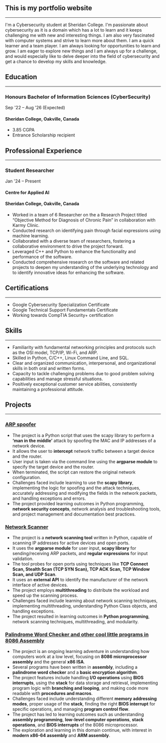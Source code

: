 ## This is my portfolio website
* * *
I'm a Cybersecurity student at Sheridan College. I'm passionate about cybersecurity as it is a domain which has a lot to learn and it keeps challenging me with new and interesting things. I am also very fascinated with computer systems and strive to learn more about them. I am a quick learner and a team player. I am always looking for opportunities to learn and grow. I am eager to explore new things and I am always up for a challenge, and would especially like to delve deeper into the field of cybersecurity and get a chance to develop my skills and knowledge.


## Education
* * *
### Honours Bachelor of Information Sciences (CyberSecurity)
  Sep '22 – Aug '26 (Expected) 
#### Sheridan College, Oakville, Canada
* 3.85 CGPA
* Entrance Scholarship recipient


## Professional Experience
* * *
### Student Researcher
  Jan '24 – Present
#### Centre for Applied AI
#### Sheridan College, Oakville, Canada
* Worked in a team of 6 Researcher on the a Research Project titled “Objective Method for Diagnosis of Chronic Pain” in collaboration with Karmy Clinic.
* Conducted research on identifying pain through facial expressions using machine learning.
* Collaborated with a diverse team of researchers, fostering a collaborative environment to drive the project forward.
* Leveraged C++ and Python to enhance the functionality and performance of the software.
* Conducted comprehensive research on the software and related projects to deepen my understanding of the underlying technology and to identify innovative ideas for enhancing the software.


## Certifications
* * *
* Google Cybersecurity Specialization Certificate
* Google Technical Support Fundamentals Certificate
* Working towards CompTIA Security+ certification


## Skills
* * *
* Familiarity with fundamental networking principles and protocols such as the OSI model, TCP/IP, Wi-Fi, and ARP.
* Skilled in Python, C/C++, Linux Command Line, and SQL.
* Clear and organized communication, interpersonal, and organizational skills in both oral and written forms.
* Capacity to tackle challenging problems due to good problem solving capabilities and manage stressful situations.
* Positively exceptional customer service abilities, consistently maintaining a professional attitude.


## Projects
* * *
### [ARP spoofer](https://github.com/PrajwalNa/Spoofer)
* The project is a Python script that uses the scapy library to perform a **‘man in the middle’** attack by spoofing the MAC and IP addresses of a network device.
* It allows the user to **intercept** network traffic between a target device and the router.
* User input is taken via the command line using the **argparse module** to specify the target device and the router.
* When terminated, the script can restore the original network configuration.
* Challenges faced include learning to use the **scapy library**, implementing the logic for spoofing and the attack techniques, accurately addressing and modifying the fields in the network packets, and handling exceptions and errors.
* The project provided learning outcomes in Python programming, **network security concepts**, network analysis and troubleshooting tools, and project management and documentation best practices.


### [Network Scanner](https://github.com/PrajwalNa/NetScanner)
* The project is a **network scanning tool** written in Python, capable of scanning IP addresses for active devices and open ports.
* It uses the **argparse module** for user input, **scapy library** for sending/receiving ARP packets, and **regular expressions** for input validation.
* The tool probes for open ports using techniques like **TCP Connect Scan, Stealth Scan (TCP SYN Scan), TCP ACK Scan, TCP Window Scan, and UDP Scan**.
* It uses an **external API** to identify the manufacturer of the network interface of active devices.
* The project employs **multithreading** to distribute the workload and speed up the scanning process.
* Challenges faced include learning about network scanning techniques, implementing multithreading, understanding Python Class objects, and handling exceptions.
* The project resulted in learning outcomes in **Python programming**, network scanning techniques, multithreading, and modularity.


### [Palindrome Word Checker and other cool little programs in 8086 Assembly](https://github.com/PrajwalNa/ASM)
* The project is an ongoing learning adventure in understanding how computers work at a low level, focusing on **8086 microprocessor assembly** and the general **x86 ISA**.
* Several programs have been written in **assembly**, including a **palindrome word checker** and a **basic encryption algorithm**.
* The project features include handling **I/O operations** using **BIOS interrupts**, using the **stack** for data storage and retrieval, implementing program logic with **branching and looping**, and making code more readable with **procedures and macros**.
* Challenges faced include understanding different **memory addressing modes**, proper usage of the **stack**, finding the right **BIOS interrupt** for specific operations, and managing **program control flow**.
* The project has led to learning outcomes such as understanding **assembly programming**, **low-level computer operations**, **stack operations**, and **BIOS interrupts** of the 8086 microprocessor.
* The exploration and learning in this domain continue, with interest in **modern x86-64 assembly** and **ARM assembly**.